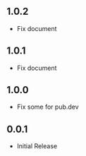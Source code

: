 ## 1.0.2
- Fix document

## 1.0.1
- Fix document

## 1.0.0
- Fix some for pub.dev

## 0.0.1
- Initial Release